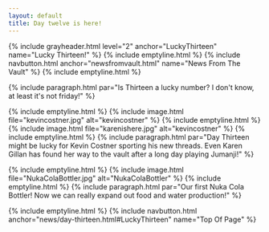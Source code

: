```yaml
---
layout: default
title: Day twelve is here!
---
```

{% include grayheader.html level="2" anchor="LuckyThirteen" name="Lucky Thirteen!" %}
{% include emptyline.html %}
{% include navbutton.html anchor="newsfromvault.html" name="News From The Vault" %}
{% include emptyline.html %}

{% include paragraph.html par="Is Thirteen a lucky number? I don't know, at least it's not friday!" %}

{% include emptyline.html %}
{% include image.html file="kevincostner.jpg" alt="kevincostner" %}
{% include emptyline.html %}
{% include image.html file="karenishere.jpg" alt="kevincostner" %}
{% include emptyline.html %}
{% include paragraph.html par="Day Thirteen might be lucky for Kevin Costner sporting his new threads. Even Karen Gillan has found her way to the vault after a long day playing Jumanji!" %}

{% include emptyline.html %}
{% include image.html file="NukaColaBottler.jpg" alt="NukaColaBottler" %}
{% include emptyline.html %}
{% include paragraph.html par="Our first Nuka Cola Bottler! Now we can really expand out food and water production!" %}

{% include emptyline.html %}
{% include navbutton.html anchor="news/day-thirteen.html#LuckyThirteen" name="Top Of Page" %}
